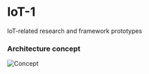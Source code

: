 # IoT-1
IoT-related research and framework prototypes

### Architecture concept
![Concept](https://github.com/huanpc/IoT-1/blob/master/doc_specific/concept_2.jpg)
